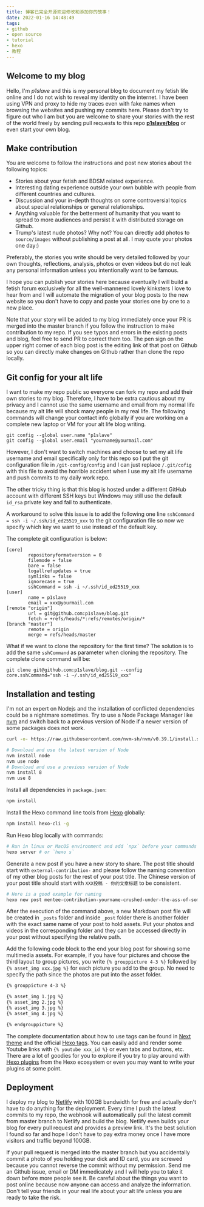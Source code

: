 ```yaml
---
title: 博客已完全开源欢迎修改和添加你的故事！
date: 2022-01-16 14:48:49
tags:
- github
- open source
- tutorial
- hexo
- 教程
---
```


## Welcome to my blog
Hello, I'm *p1slave* and this is my personal blog to document my fetish life online and I do not wish to reveal my identity on the internet. I have been using VPN and proxy to hide my traces even with fake names when browsing the websites and pushing my commits here. Please don't try to figure out who I am but you are welcome to share your stories with the rest of the world freely by sending pull requests to this repo [**p1slave/blog**](https://github.com/p1slave/blog) or even start your own blog. 


## Make contribution
You are welcome to follow the instructions and post new stories about the following topics:

* Stories about your fetish and BDSM related experience. 
* Interesting dating experience outside your own bubble with people from different countries and cultures.
* Discussion and your in-depth thoughts on some controversial topics about special relationships or general relationships.
* Anything valuable for the betterment of humanity that you want to spread to more audiences and persist it with distributed storage on Github. 
* Trump's latest nude photos? Why not? You can directly add photos to `source/images` without publishing a post at all. I may quote your photos one day:)

Preferably, the stories you write should be very detailed followed by your own thoughts, reflections, analysis, photos or even videos but do not leak any personal information unless you intentionally want to be famous. 

I hope you can publish your stories here because eventually I will build a fetish forum exclusively for all the well-mannered lovely kinksters I love to hear from and I will automate the migration of your blog posts to the new website so you don't have to copy and paste your stories one by one to a new place. 

Note that your story will be added to my blog immediately once your PR is merged into the master branch if you follow the instruction to make contribution to my repo. If you see typos and errors in the existing posts and blog, feel free to send PR to correct them too. The pen sign on the upper right corner of each blog post is the editing link of that post on Github so you can directly make changes on Github rather than clone the repo locally. 


## Git config for your alt life
 I want to make my repo public so everyone can fork my repo and add their own stories to my blog. Therefore, I have to be extra cautious about my privacy and I cannot use the same username and email from my normal life because my alt life will shock many people in my real life. The following commands will change your contact info globally if you are working on a complete new laptop or VM for your alt life blog writing.
```
git config --global user.name "p1slave"
git config --global user.email "yourname@yourmail.com"
```

However, I don't want to switch machines and choose to set my alt life username and email specifically only for this repo so I put the git configuration file in `/git-config/config` and I can just replace `/.git/cofig` with this file to avoid the horrible accident when I use my alt life username and push commits to my daily work repo. 

The other tricky thing is that this blog is hosted under a different GitHub account with different SSH keys but Windows may still use the default `id_rsa` private key and fail to authenticate.

A workaround to solve this issue is to add the following one line `sshCommand = ssh -i ~/.ssh/id_ed25519_xxx` to the git configuration file so now we specify which key we want to use instead of the default key.

The complete git configuration is below:
```
[core]
        repositoryformatversion = 0
        filemode = false
        bare = false
        logallrefupdates = true
        symlinks = false
        ignorecase = true
        sshCommand = ssh -i ~/.ssh/id_ed25519_xxx
[user]
        name = p1slave
        email = xxx@yourmail.com
[remote "origin"]
        url = git@github.com:p1slave/blog.git
        fetch = +refs/heads/*:refs/remotes/origin/*
[branch "master"]
        remote = origin
        merge = refs/heads/master
```

What if we want to clone the repository for the first time? The solution is to add the same `sshCommand` as parameter when cloning the repository. The complete clone command will be:
```
git clone git@github.com:p1slave/blog.git --config core.sshCommand="ssh -i ~/.ssh/id_ed25519_xxx"
```

## Installation and testing
I'm not an expert on Nodejs and the installation of conflicted dependencies could be a nightmare sometimes. Try to use a Node Package Manager like [nvm](https://github.com/nvm-sh/nvm) and switch back to a previous version of Node if a newer version of some packages does not work.

```bash
curl -o- https://raw.githubusercontent.com/nvm-sh/nvm/v0.39.1/install.sh | bash

# Download and use the latest version of Node
nvm install node
nvm use node
# Download and use a previous version of Node
nvm install 8
nvm use 8
```

Install all dependencies in `package.json`:
```bash
npm install
```

Install the Hexo command line tools from [Hexo](https://hexo.io) globally:
```bash
npm install hexo-cli -g
```

Run Hexo blog locally with commands:
```bash
# Run in linux or MacOS environment and add `npx` before your commands in Windows
hexo server # or `hexo s`
```

Generate a new post if you have a new story to share. The post title should start with `external-contribution-` and please follow the naming convention of my other blog posts for the rest of your post title. The Chinese version of your post title should start with `XXX投稿 - 你的文章标题` to be consistent. 

```bash
# Here is a good example for naming
hexo new post mentee-contribution-yourname-crushed-under-the-ass-of-some-goddesses 
```

After the execution of the command above, a new Markdown post file will be created in `_posts` folder and inside `_post` folder there is another folder with the exact same name of your post to hold assets. Put your photos and videos in the corresponding folder and they can be accessed directly in your post without specifying the relative path.

Add the following code block to the end your blog post for showing some multimedia assets. For example, if you have four pictures and choose the third layout to group pictures, you write `{% grouppicture 4-3 %}` followed by `{% asset_img xxx.jpg %}` for each picture you add to the group. No need to specify the path since the photos are put into the asset folder. 

```bash
{% grouppicture 4-3 %}

{% asset_img 1.jpg %}
{% asset_img 2.jpg %}
{% asset_img 3.jpg %}
{% asset_img 4.jpg %}

{% endgrouppicture %}
```

The complete documentation about how to use tags can be found in [Next theme](https://theme-next.js.org/docs/tag-plugins/group-pictures.html) and the official [Hexo tags](https://hexo.io/docs/tag-plugins). You can easily add and render some Youtube links with `{% youtube xxx_id %}` or even tabs and buttons, etc. There are a lot of goodies for you to explore if you try to play around with [Hexo plugins](https://hexo.io/plugins/) from the Hexo ecosystem or even you may want to write your plugins at some point.


## Deployment
I deploy my blog to [Netlify](www.netlify.com) with 100GB bandwidth for free and actually don't have to do anything for the deployment. Every time I push the latest commits to my repo, the webhook will automatically pull the latest commit from master branch to Netlify and build the blog. Netlify even builds your blog for every pull request and provides a preview link. It's the best solution I found so far and hope I don't have to pay extra money once I have more visitors and traffic beyond 100GB.  

If your pull request is merged into the master branch but you accidentally commit a photo of you holding your dick and ID card, you are screwed because you cannot reverse the commit without my permission. Send me an Github issue, email or DM immedicately and I will help you to take it down before more people see it. Be careful about the things you want to post online because now anyone can access and analyze the information. Don't tell your friends in your real life about your alt life unless you are ready to take the risk.
